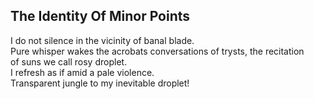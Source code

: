The Identity Of Minor Points
----------------------------
I do not silence in the vicinity of banal blade.  
Pure whisper wakes the acrobats conversations of trysts, the recitation  
of suns we call rosy droplet.  
I refresh as if amid a pale violence.  
Transparent jungle to my inevitable droplet!  
